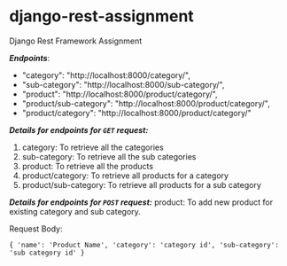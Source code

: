# django-rest-assignment
Django Rest Framework Assignment

***Endpoints***:
-  "category": "http://localhost:8000/category/",
-  "sub-category": "http://localhost:8000/sub-category/",
-  "product": "http://localhost:8000/product/category/",
-  "product/sub-category": "http://localhost:8000/product/category/",
-  "product/category": "http://localhost:8000/product/category/"

***Details for endpoints for `GET` request:***
1. category: To retrieve all the categories
2. sub-category: To retrieve all the sub categories
3. product: To retrieve all the products
4. product/category: To retrieve all products for a category
5. product/sub-category: To retrieve all products for a sub category

***Details for endpoints for `POST` request:***
product: To add new product for existing category and sub category.

Request Body:

`{
  'name': 'Product Name',
  'category': 'category id',
  'sub-category': 'sub category id'
}`
